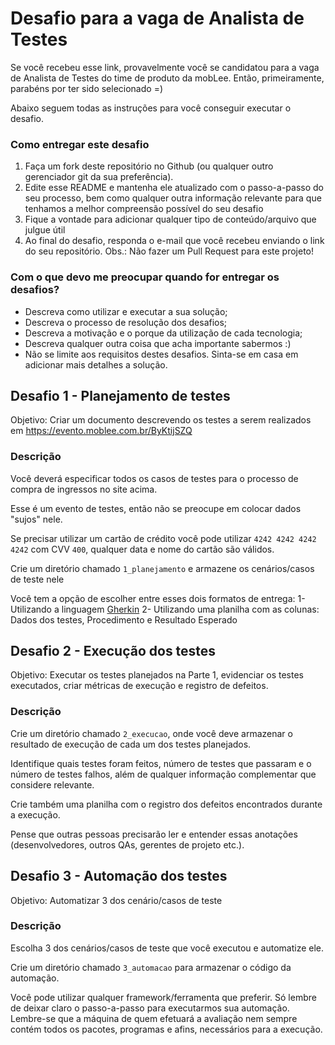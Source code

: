 # Desafio para a vaga de Analista de Testes
Se você recebeu esse link, provavelmente você se candidatou para a vaga de Analista de Testes do time de produto da mobLee. Então, primeiramente, parabéns por ter sido selecionado =)

Abaixo seguem todas as instruções para você conseguir executar o desafio.

### Como entregar este desafio
1. Faça um fork deste repositório no Github (ou qualquer outro gerenciador git da sua preferência).
2. Edite esse README e mantenha ele atualizado com o passo-a-passo do seu processo, bem como qualquer outra informação relevante para que tenhamos a melhor compreensão possível do seu desafio
3. Fique a vontade para adicionar qualquer tipo de conteúdo/arquivo que julgue útil
4. Ao final do desafio, responda o e-mail que você recebeu enviando o link do seu repositório.
Obs.: Não fazer um Pull Request para este projeto!

### Com o que devo me preocupar quando for entregar os desafios?
- Descreva como utilizar e executar a sua solução;
- Descreva o processo de resolução dos desafios;
- Descreva a motivação e o porque da utilização de cada tecnologia;
- Descreva qualquer outra coisa que acha importante sabermos :)
- Não se limite aos requisitos destes desafios. Sinta-se em casa em adicionar mais detalhes a solução.

## Desafio 1 - Planejamento de testes
Objetivo: Criar um documento descrevendo os testes a serem realizados em https://evento.moblee.com.br/ByKtijSZQ

### Descrição
Você deverá especificar todos os casos de testes para o processo de compra de ingressos no site acima.

Esse é um evento de testes, então não se preocupe em colocar dados "sujos" nele. 

Se precisar utilizar um cartão de crédito você pode utilizar `4242 4242 4242 4242` com CVV `400`, qualquer data e nome do cartão são válidos.

Crie um diretório chamado `1_planejamento` e armazene os cenários/casos de teste nele

Você tem a opção de escolher entre esses dois formatos de entrega:
1- Utilizando a linguagem [Gherkin](https://cucumber.io/docs/gherkin/reference/)
2- Utilizando uma planilha com as colunas: Dados dos testes, Procedimento e Resultado Esperado

## Desafio 2 - Execução dos testes
Objetivo: Executar os testes planejados na Parte 1, evidenciar os testes executados, criar métricas de execução e registro de defeitos.

### Descrição
Crie um diretório chamado `2_execucao`, onde você deve armazenar o resultado de execução de cada um dos testes planejados. 

Identifique quais testes foram feitos, número de testes que passaram e o número de testes falhos, além de qualquer informação complementar que considere relevante.

Crie também uma planilha com o registro dos defeitos encontrados durante a execução.

Pense que outras pessoas precisarão ler e entender essas anotações (desenvolvedores, outros QAs, gerentes de projeto etc.).

## Desafio 3 - Automação dos testes
Objetivo: Automatizar 3 dos cenário/casos de teste

### Descrição
Escolha 3 dos cenários/casos de teste que você executou e automatize ele.

Crie um diretório chamado `3_automacao` para armazenar o código da automação.

Você pode utilizar qualquer framework/ferramenta que preferir. Só lembre de deixar claro o passo-a-passo para executarmos sua automação. Lembre-se que a máquina de quem efetuará a avaliação nem sempre contém todos os pacotes, programas e afins, necessários para a execução.
